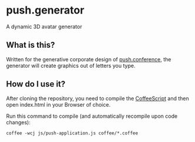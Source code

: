 # push.generator
A dynamic 3D avatar generator

## What is this?
Written for the generative corporate design of [push.conference](http://push-conference.com), the generator will create graphics out of letters you type.

## How do I use it?
After cloning the repository, you need to compile the [CoffeeScript](http://coffeescript.org) and then open index.html in your Browser of choice.

Run this command to compile (and automatically recompile upon code changes):
```
coffee -wcj js/push-application.js coffee/*.coffee
```
